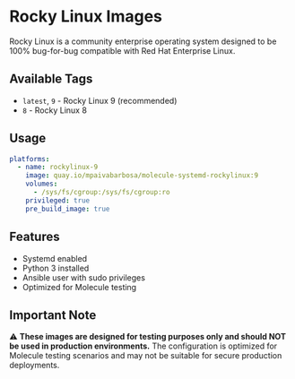 # Rocky Linux Images

Rocky Linux is a community enterprise operating system designed to be 100% bug-for-bug compatible with Red Hat Enterprise Linux.

## Available Tags

- `latest`, `9` - Rocky Linux 9 (recommended)
- `8` - Rocky Linux 8

## Usage

```yaml
platforms:
  - name: rockylinux-9
    image: quay.io/mpaivabarbosa/molecule-systemd-rockylinux:9
    volumes:
      - /sys/fs/cgroup:/sys/fs/cgroup:ro
    privileged: true
    pre_build_image: true
```

## Features

- Systemd enabled
- Python 3 installed
- Ansible user with sudo privileges
- Optimized for Molecule testing

## Important Note

⚠️ **These images are designed for testing purposes only and should NOT be used in production environments.** The configuration is optimized for Molecule testing scenarios and may not be suitable for secure production deployments.
